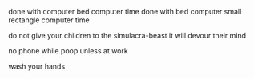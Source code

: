 done with computer
bed computer time
done with bed computer
small rectangle computer time


do not give your children to the simulacra-beast
it will devour their mind


no phone while poop
unless at work


wash your hands




